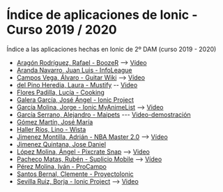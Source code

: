 # Índice de aplicaciones de Ionic - Curso 2019 / 2020

Índice a las aplicaciones hechas en Ionic de 2º DAM (curso 2019 - 2020)

* [Aragón Rodríguez, Rafael - BoozeR](https://github.com/rafaelaragon/Ionic-BoozeR) --> 
[Vídeo](https://www.youtube.com/watch?v=lYuCu-yQ_UA&feature=youtu.be)
* [Aranda Navarro, Juan Luis - InfoLeague](https://github.com/JuanLuisAranda/InfoLeague)
* [Campos Vega, Álvaro - Guitar Wiki](https://github.com/AlvaroCamposVega/Guitar-Wiki) --> [Vídeo](https://www.youtube.com/watch?v=aRyDkEVM1zk&feature=youtu.be)
* [del Pino Heredia, Laura - Mustify](https://github.com/lauradelpino24/Ionic-Angular-Mustify.git) -- [Video](https://www.youtube.com/watch?v=e962GMWvW0M)
* [Flores Padilla, Lucía - Cooking](https://github.com/luciaflores25/PROYECTO_IONIC)
* [Galera García, José Ángel - Ionic Project](https://github.com/joseangelgalera/Proyecto-Ionic)
* [García Molina, Jorge - Ionic MyAnimeList](https://github.com/jorgegarcia1996/IonicMAL) --> [Video](https://youtu.be/ui57IxJW7ZM)
* [García Serrano, Alejandro - Maipets](https://github.com/Alegarse/Maipets) --- [Video-demostración](https://youtu.be/NTXp5AEM3MY)
* [Gómez Martín, José María](https://github.com/josemariagomez/fifavoritos-ionic)
* [Haller Ríos, Lino - Wista](https://github.com/LinoHallerRios/Wista_Ionic)
* [Jimenez Montilla, Adrián - NBA Master 2.0](https://github.com/AdrianJimenezMontilla/NBA-master/blob/master/README.md) --> 
[Vídeo](https://youtu.be/N9omM2gQ1R0)
* [Jimenez Quintana, Jose Daniel](https://github.com/danieljimenezquintana/Forocars.git)
* [López Molina, Ángel - Pixcrate Snap](https://github.com/almAngel/ion-pixcrate) --> [Video](https://youtu.be/4oswZ0sX7V8)
* [Pacheco Matas, Rubén - Suplicio Mobile](https://github.com/rubenpachecomatas/Ionic-Project) --> [Vídeo](https://youtu.be/Ou2u9MXg44A)
* [Pérez Molina, Iván - ProCampo](https://github.com/ivanperezmolina/ProCampo-en-Ionic)
* [Santos Bernal, Clemente - ProyectoIonic](https://github.com/ClementeSantos/ProyectoIonic)
* [Sevilla Ruiz, Borja - Ionic Project](https://github.com/bsevrui/Proyecto-Ionic) --> [Video](https://drive.google.com/file/d/1wuz8sinDdemljtTR5TY1_B_55Z4gTwhf/view?usp=sharing)





